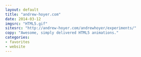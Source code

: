 ```yaml
---
layout: default
title: "andrew-hoyer.com"
date: 2014-03-12
imgsrc: "HTML5.gif"
sitesrc: "http://andrew-hoyer.com/andrewhoyer/experiments/"
copy: "Awesome, simply delivered HTML5 animations."
categories:
- favorites
- website
---
```


    
    
    

    
    